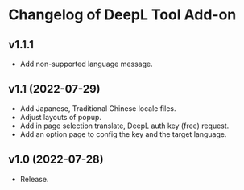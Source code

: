 # Changelog of DeepL Tool Add-on

## v1.1.1
- Add non-supported language message.

## v1.1 (2022-07-29)
- Add Japanese, Traditional Chinese locale files.
- Adjust layouts of popup.
- Add in page selection translate, DeepL auth key (free) request.
- Add an option page to config the key and the target language.

## v1.0 (2022-07-28)
- Release.